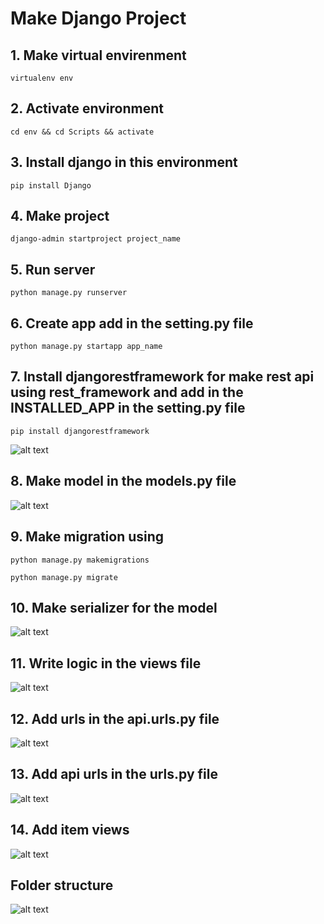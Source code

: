 # Make Django Project

## 1. Make virtual envirenment

`virtualenv env`

## 2. Activate environment

`cd env && cd Scripts && activate`

## 3. Install django in this environment

`pip install Django`

## 4. Make project

`django-admin startproject project_name`

## 5. Run server

`python manage.py runserver`

## 6. Create app add in the setting.py file

`python manage.py startapp app_name`

## 7. Install djangorestframework for make rest api using rest_framework and add in the INSTALLED_APP in the setting.py file

`pip install djangorestframework`

![alt text](./image/image.png)

## 8. Make model in the models.py file

![alt text](./image/make_model.png)

## 9. Make migration using

`python manage.py makemigrations`

`python manage.py migrate`

## 10. Make serializer for the model

![alt text](./image/make_serializer.png)

## 11. Write logic in the views file

![alt text](./image/make_views.png)

## 12. Add urls in the api.urls.py file

![alt text](./image/make_urls.png)

## 13. Add api urls in the urls.py file

![alt text](./image/add_main_url_file.png)

## 14. Add item views

![alt text](./image/add_item.png)

## Folder structure

![alt text](./image/folder_structure.png)
